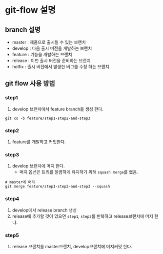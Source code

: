 # git-flow 설명
## branch 설명
* master : 제품으로 출시될 수 있는 브랜치
* develop : 다음 출시 버전을 개발하는 브랜치
* feature : 기능을 개발하는 브랜치
* release : 이번 출시 버전을 준비하는 브랜치
* hotfix : 출시 버전에서 발생한 버그를 수정 하는 브랜치

## git flow 사용 방법
### step1
1. develop 브랜치에서 feature branch를 생성 한다.
```
git co -b feature/step1-step2-and-step3
```
### step2
1. feature를 개발하고 커밋한다.
### step3
1. develop 브랜치에 머지 한다.
    * 머지 옵션은 트리를 깔끔하게 유지하기 위해 `squash merge`를 했음.
```
# master에 머지
git merge feature/step1-step2-and-step3 --squash
```
### step4
1. develop에서 release branch 생성
2. release에 추가할 것이 있으면 `step1`, `step2`를 반복하고 release브랜치에 머지 한다.
### step5
1. release 브랜치를 master브랜치, develop브랜치에 머지커밋 한다.
